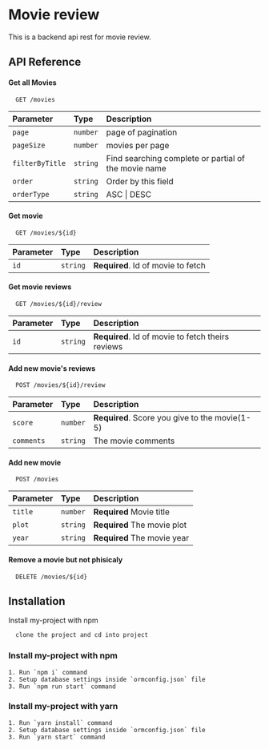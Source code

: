 
# Movie review

This is a backend api rest for movie review.





## API Reference

#### Get all Movies

```http
  GET /movies
```
| Parameter | Type     | Description                       |
| :-------- | :------- | :-------------------------------- |
| `page`      | `number` |  page of pagination |
| `pageSize`      | `number` |  movies per page |
| `filterByTitle` | `string` |  Find searching complete or partial of the movie name |
| `order` | `string` |  Order by this field |
| `orderType` | `string` |  ASC \| DESC |

#### Get movie

```http
  GET /movies/${id}
```

| Parameter | Type     | Description                       |
| :-------- | :------- | :-------------------------------- |
| `id`      | `string` | **Required**. Id of movie to fetch |

#### Get movie reviews

```http
  GET /movies/${id}/review
```

| Parameter | Type     | Description                       |
| :-------- | :------- | :-------------------------------- |
| `id`      | `string` | **Required**. Id of movie to fetch theirs reviews |


#### Add new movie's reviews

```http
  POST /movies/${id}/review
```

| Parameter | Type     | Description                       |
| :-------- | :------- | :-------------------------------- |
| `score`      | `number` | **Required**. Score you give to the movie(1-5) |
| `comments`      | `string` | The movie comments |


#### Add new movie

```http
  POST /movies
```

| Parameter | Type     | Description                       |
| :-------- | :------- | :-------------------------------- |
| `title`      | `number` | **Required** Movie title |
| `plot`      | `string` | **Required** The movie plot |
| `year`      | `string` | **Required** The movie year |


#### Remove a movie but not phisicaly

```http
  DELETE /movies/${id}
```



## Installation

Install my-project with npm

```bash
  clone the project and cd into project
```
### Install my-project with npm
    1. Run `npm i` command
    2. Setup database settings inside `ormconfig.json` file
    3. Run `npm run start` command

### Install my-project with yarn
    1. Run `yarn install` command
    2. Setup database settings inside `ormconfig.json` file
    3. Run `yarn start` command
